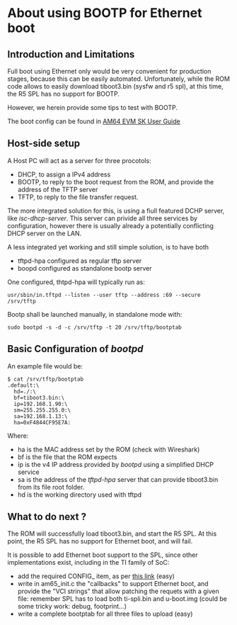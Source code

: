 About using BOOTP for Ethernet boot
===================================
## Introduction and Limitations

Full boot using Ethernet only would be very convenient for production stages, because this can be easily automated.
Unfortunately, while the ROM code allows to easily download tiboot3.bin (sysfw and r5 spl), at this time, the R5 SPL has no support for BOOTP.

However, we herein provide some tips to test with BOOTP.

The boot config can be found in [AM64 EVM SK User Guide](https://www.ti.com/lit/ug/spruiy9a/spruiy9a.pdf)

## Host-side setup

A Host PC will act as a server for three procotols:

* DHCP, to assign a IPv4 address
* BOOTP, to reply to the boot request from the ROM, and provide the address of the TFTP server
* TFTP, to reply to the file transfer request.

The more integrated solution for this, is using a fiull featured DCHP server, like _isc-dhcp-server_.
This server can privide all three services by configuration, however there is usually already a potentially conflicting DHCP server on the LAN.

A less integrated yet working and still simple solution, is to have both

* tftpd-hpa configured as regular tftp server
* boopd configured as standalone bootp server

One configured, thtpd-hpa will typically run as: 

```
usr/sbin/in.tftpd --listen --user tftp --address :69 --secure /srv/tftp
```

Bootp shall be launched manually, in standalone mode with:

```
sudo bootpd -s -d -c /srv/tftp -t 20 /srv/tftp/bootptab
```

## Basic Configuration of _bootpd_

An example file would be:

```
$ cat /srv/tftp/bootptab 
.default:\
  hd=./:\
  bf=tiboot3.bin:\
  ip=192.168.1.90:\
  sm=255.255.255.0:\
  sa=192.168.1.13:\
  ha=0xF4844CF95E7A:
```

Where:

* ha is the MAC address set by the ROM (check with Wireshark)
* bf is the file that the ROM expects
* ip is the v4 IP address provided by _bootpd_ using a simplified DHCP service
* sa is the address of the _tftpd-hpa_ server that can provide tiboot3.bin from its file root folder.
* hd is the working directory used with tftpd

## What to do next ?

The ROM will successfully load tiboot3.bin, and start the R5 SPL.
At this point, the R5 SPL has no support for Ethernet boot, and will fail.

It is possible to add Ethernet boot support to the SPL, since other implementations exist, including in the TI family of SoC:

* add the required CONFIG_ item, as per [this link](https://github.com/LeMaker/u-boot/blob/master/doc/SPL/README.am335x-network) (easy)
* write in am65_init.c the "callbacks" to support Ethernet boot, and provide the "VCI strings" that allow patching the requets with a given file: remember SPL has to load both ti-spli.bin and u-boot.img (could be some tricky work: debug, footprint...)
* write a complete bootptab for all three files to upload (easy)


